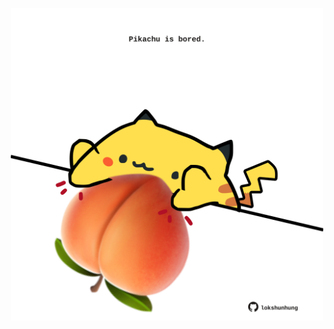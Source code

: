 <!-- built at 27/12/2022, 06:01:05 UTC -->
<p align="center">
  <img width="500" height="500" src="./ReadmeImage.svg">
</p>
